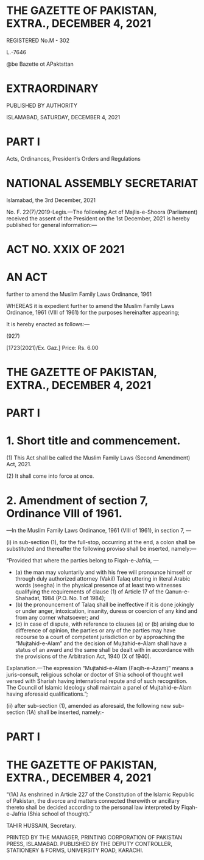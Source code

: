 # THE GAZETTE OF PAKISTAN, EXTRA., DECEMBER 4, 2021

REGISTERED No.M - 302

L.-7646

@be Bazette ot APaktsttan

# EXTRAORDINARY

PUBLISHED BY AUTHORITY

ISLAMABAD, SATURDAY, DECEMBER 4, 2021

# PART I

Acts, Ordinances, President’s Orders and Regulations

# NATIONAL ASSEMBLY SECRETARIAT

Islamabad, the 3rd December, 2021

No. F. 22(7)/2019-Legis.—The following Act of Majlis-e-Shoora (Parliament) received the assent of the President on the 1st December, 2021 is hereby published for general information:—

# ACT NO. XXIX OF 2021

# AN ACT

further to amend the Muslim Family Laws Ordinance, 1961

WHEREAS it is expedient further to amend the Muslim Family Laws Ordinance, 1961 (VIII of 1961) for the purposes hereinafter appearing;

It is hereby enacted as follows:—

(927)

[1723(2021)/Ex. Gaz.] Price: Rs. 6.00

# THE GAZETTE OF PAKISTAN, EXTRA., DECEMBER 4, 2021

# PART I

# 1. Short title and commencement.

(1) This Act shall be called the Muslim Family Laws (Second Amendment) Act, 2021.

(2) It shall come into force at once.

# 2. Amendment of section 7, Ordinance VIII of 1961.

—In the Muslim Family Laws Ordinance, 1961 (VIII of 1961), in section 7, —

(i) in sub-section (1), for the full-stop, occurring at the end, a colon shall be substituted and thereafter the following proviso shall be inserted, namely:—

“Provided that where the parties belong to Fiqah-e-Jafria, —

- (a) the man may voluntarily and with his free will pronounce himself or through duly authorized attorney (Vakil) Talaq uttering in literal Arabic words (seegha) in the physical presence of at least two witnesses qualifying the requirements of clause (1) of Article 17 of the Qanun-e-Shahadat, 1984 (P.O. No. 1 of 1984);
- (b) the pronouncement of Talaq shall be ineffective if it is done jokingly or under anger, intoxication, insanity, duress or coercion of any kind and from any corner whatsoever; and
- (c) in case of dispute, with reference to clauses (a) or (b) arising due to difference of opinion, the parties or any of the parties may have recourse to a court of competent jurisdiction or by approaching the “Mujtahid-e-Alam” and the decision of Mujtahid-e-Alam shall have a status of an award and the same shall be dealt with in accordance with the provisions of the Arbitration Act, 1940 (X of 1940).

Explanation.—The expression “Mujtahid-e-Alam (Faqih-e-Azam)” means a juris-consult, religious scholar or doctor of Shia school of thought well versed with Shariah having international repute and of such recognition. The Council of Islamic Ideology shall maintain a panel of Mujtahid-e-Alam having aforesaid qualifications.”;

(ii) after sub-section (1), amended as aforesaid, the following new sub-section (1A) shall be inserted, namely:-

# PART I

# THE GAZETTE OF PAKISTAN, EXTRA., DECEMBER 4, 2021

“(1A) As enshrined in Article 227 of the Constitution of the Islamic Republic of Pakistan, the divorce and matters connected therewith or ancillary thereto shall be decided according to the personal law interpreted by Fiqah-e-Jafria (Shia school of thought).”

TAHIR HUSSAIN,
Secretary.

PRINTED BY THE MANAGER, PRINTING CORPORATION OF PAKISTAN PRESS, ISLAMABAD.
PUBLISHED BY THE DEPUTY CONTROLLER, STATIONERY & FORMS, UNIVERSITY ROAD, KARACHI.